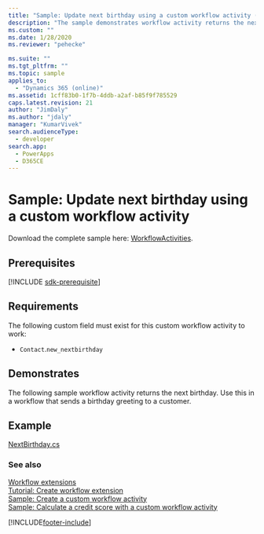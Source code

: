 ```yaml
---
title: "Sample: Update next birthday using a custom workflow activity (Microsoft Dataverse) | Microsoft Docs"
description: "The sample demonstrates workflow activity returns the next birthday. Use this in a workflow that sends a birthday greeting to a customer. "
ms.custom: ""
ms.date: 1/28/2020
ms.reviewer: "pehecke"

ms.suite: ""
ms.tgt_pltfrm: ""
ms.topic: sample
applies_to: 
  - "Dynamics 365 (online)"
ms.assetid: 1cff83b0-1f7b-4ddb-a2af-b85f9f785529
caps.latest.revision: 21
author: "JimDaly"
ms.author: "jdaly"
manager: "KumarVivek"
search.audienceType: 
  - developer
search.app: 
  - PowerApps
  - D365CE
---
```

# Sample: Update next birthday using a custom workflow activity



Download the complete sample here: [WorkflowActivities](https://github.com/microsoft/PowerApps-Samples/tree/master/cds/orgsvc/C%23/WorkflowActivities).

## Prerequisites

[!INCLUDE [sdk-prerequisite](../../../includes/sdk-prerequisite.md)]
  
## Requirements 
 
The following custom field must exist for this custom workflow activity to work:  
  
-   `Contact`.`new_nextbirthday`  
  
## Demonstrates  
 The following sample workflow activity returns the next birthday. Use this in a workflow that sends a birthday greeting to a customer.  
  
## Example  

[NextBirthday.cs](https://github.com/microsoft/PowerApps-Samples/blob/master/cds/orgsvc/C%23/WorkflowActivities/WorkflowActivities/NextBirthday.cs)
  
### See also

[Workflow extensions](workflow-extensions.md)<br />
[Tutorial: Create workflow extension](tutorial-create-workflow-extension.md)<br />
[Sample: Create a custom workflow activity](sample-create-custom-workflow-activity.md)<br />
[Sample: Calculate a credit score with a custom workflow activity](sample-calculate-credit-score-custom-workflow-activity.md)


[!INCLUDE[footer-include](../../../includes/footer-banner.md)]
